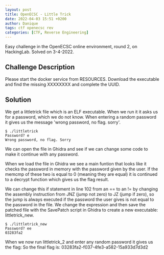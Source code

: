 ```yaml
---
layout: post
title: OpenECSC - Little Trick
date: 2022-04-03 15:51 +0200
author: Danique
tags: ctf openecsc rev
categories: [CTF, Reverse Engineering]
---
```

Easy challenge in the OpenECSC online environment, round 2, on HackingLab. Solved on 3-4-2022.

## Challenge Description
Please start the docker service from RESOURCES. Download the executable and find the missing XXXXXXXX and complete the UUID.

## Solution
We get a littletrick file which is an ELF executable. When we run it it asks us for a password, which we do not know. When entering a random password it gives us the message 'wrong password, no flag. sorry'.

```
$ ./littletrick    
Password? e
Wrong password, no flag. Sorry
```

We can open the file in Ghidra and see if we can change some code to make it continue with any password.

When we load the file in Ghidra we see a main funtion that looks like it checks the password in memory with the password given by the user. If the memcmp of these two is equal to 0 (meaning they are equal) it is continued to a decrypt function which gives us the flag result.

We can change this if statement in line 102 from an == to an != by changing the assembly instruction from JNZ (jump not zero) to JZ (jump if zero), so the jump is always executed if the password the user gives is not equal to the password in the file. We change the expression and then save the patched file with the SavePatch script in Ghidra to create a new executable: littletrick_new.

```
$ ./littletrick_new 
Password? ee
03283fa2
```

When we now run littletrick_2 and enter any random password it gives us the flag:
So the final flag is:
03283fa2-f037-4fe3-a582-15a933d7d3d2


